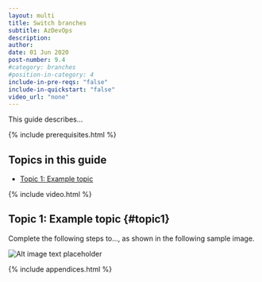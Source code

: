 ```yaml
---
layout: multi
title: Switch branches
subtitle: AzDevOps
description:
author:
date: 01 Jun 2020
post-number: 9.4
#category: branches
#position-in-category: 4
include-in-pre-reqs: "false"
include-in-quickstart: "false"
video_url: "none"
---
```


This guide describes...

{% include prerequisites.html %}

## Topics in this guide

- [Topic 1: Example topic](#topic1)

{% include video.html %}

## Topic 1: Example topic {#topic1}

Complete the following steps to..., as shown in the following sample image.

![Alt image text placeholder](../../assets/images/09-branches/switch/azdev/img-placeholder.png)

{% include appendices.html %}
